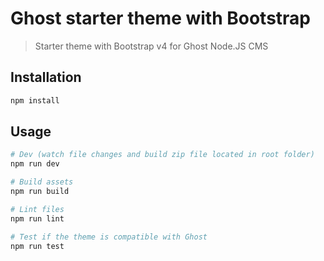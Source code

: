 # Ghost starter theme with Bootstrap

> Starter theme with Bootstrap v4 for Ghost Node.JS CMS

## Installation

```bash
npm install
```

## Usage

```bash
# Dev (watch file changes and build zip file located in root folder)
npm run dev

# Build assets
npm run build

# Lint files
npm run lint

# Test if the theme is compatible with Ghost
npm run test
```

